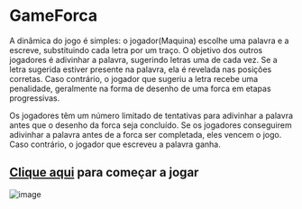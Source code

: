 # GameForca

A dinâmica do jogo é simples: o jogador(Maquina) escolhe uma palavra e a escreve, substituindo cada letra por um traço. O objetivo dos outros jogadores é adivinhar a palavra, sugerindo letras uma de cada vez. Se a letra sugerida estiver presente na palavra, ela é revelada nas posições corretas. Caso contrário, o jogador que sugeriu a letra recebe uma penalidade, geralmente na forma de desenho de uma forca em etapas progressivas.

Os jogadores têm um número limitado de tentativas para adivinhar a palavra antes que o desenho da forca seja concluído. Se os jogadores conseguirem adivinhar a palavra antes de a forca ser completada, eles vencem o jogo. Caso contrário, o jogador que escreveu a palavra ganha.


## <a href="https://weslleyivis.github.io/Game_Forca/">Clique aqui</a> para começar a jogar

![image](https://github.com/WeslleyIvis/CRUD-NodeJS/assets/79803635/693a2d14-e7e2-4c22-b5c4-51d40016d346)
